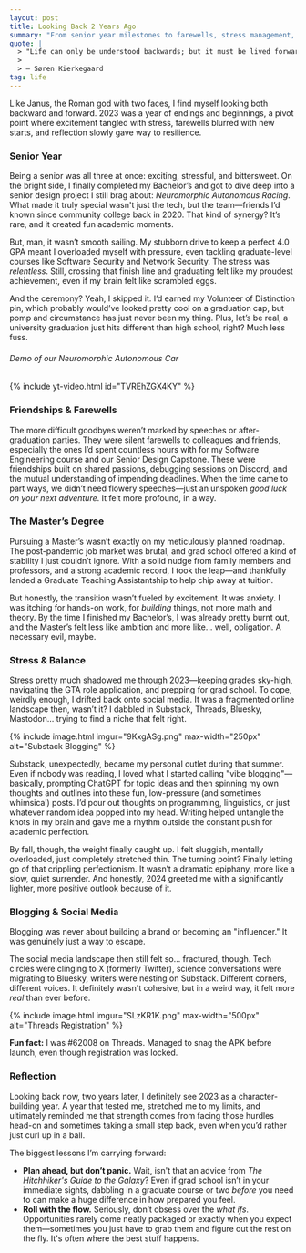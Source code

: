```yaml
---
layout: post
title: Looking Back 2 Years Ago
summary: "From senior year milestones to farewells, stress management, blogging, and a return to social media, 2023 was a pivotal moment of reflection."
quote: |
  > "Life can only be understood backwards; but it must be lived forwards."
  >
  > — Søren Kierkegaard
tag: life
---
```


Like Janus, the Roman god with two faces, I find myself looking both backward and forward. 2023 was a year of endings and beginnings, a pivot point where excitement tangled with stress, farewells blurred with new starts, and reflection slowly gave way to resilience.

### Senior Year

Being a senior was all three at once: exciting, stressful, and bittersweet. On the bright side, I finally completed my Bachelor’s and got to dive deep into a senior design project I still brag about: *Neuromorphic Autonomous Racing*. What made it truly special wasn't just the tech, but the team—friends I’d known since community college back in 2020. That kind of synergy? It’s rare, and it created fun academic moments.

But, man, it wasn’t smooth sailing. My stubborn drive to keep a perfect 4.0 GPA meant I overloaded myself with pressure, even tackling graduate-level courses like Software Security and Network Security. The stress was *relentless*. Still, crossing that finish line and graduating felt like my proudest achievement, even if my brain felt like scrambled eggs.

And the ceremony? Yeah, I skipped it. I’d earned my Volunteer of Distinction pin, which probably would’ve looked pretty cool on a graduation cap, but pomp and circumstance has just never been my thing. Plus, let’s be real, a university graduation just hits different than high school, right? Much less fuss.

###### Demo of our Neuromorphic Autonomous Car

{% include yt-video.html id="TVREhZGX4KY" %}

### Friendships & Farewells

The more difficult goodbyes weren’t marked by speeches or after-graduation parties. They were silent farewells to colleagues and friends, especially the ones I’d spent countless hours with for my Software Engineering course and our Senior Design Capstone. These were friendships built on shared passions, debugging sessions on Discord, and the mutual understanding of impending deadlines. When the time came to part ways, we didn’t need flowery speeches—just an unspoken *good luck on your next adventure*. It felt more profound, in a way.

### The Master’s Degree

Pursuing a Master’s wasn’t exactly on my meticulously planned roadmap. The post-pandemic job market was brutal, and grad school offered a kind of stability I just couldn’t ignore. With a solid nudge from family members and professors, and a strong academic record, I took the leap—and thankfully landed a Graduate Teaching Assistantship to help chip away at tuition.

But honestly, the transition wasn’t fueled by excitement. It was anxiety. I was itching for hands-on work, for *building* things, not more math and theory. By the time I finished my Bachelor’s, I was already pretty burnt out, and the Master’s felt less like ambition and more like… well, obligation. A necessary evil, maybe.

### Stress & Balance

Stress pretty much shadowed me through 2023—keeping grades sky-high, navigating the GTA role application, and prepping for grad school. To cope, weirdly enough, I drifted back onto social media. It was a fragmented online landscape then, wasn’t it? I dabbled in Substack, Threads, Bluesky, Mastodon… trying to find a niche that felt right.

{% include image.html 
    imgur="9KxgASg.png" 
    max-width="250px"
    alt="Substack Blogging" 
 %}

Substack, unexpectedly, became my personal outlet during that summer. Even if nobody was reading, I loved what I started calling "vibe blogging"—basically, prompting ChatGPT for topic ideas and then spinning my own thoughts and outlines into these fun, low-pressure (and sometimes whimsical) posts. I’d pour out thoughts on programming, linguistics, or just whatever random idea popped into my head. Writing helped untangle the knots in my brain and gave me a rhythm outside the constant push for academic perfection.

By fall, though, the weight finally caught up. I felt sluggish, mentally overloaded, just completely stretched thin. The turning point? Finally letting go of that crippling perfectionism. It wasn’t a dramatic epiphany, more like a slow, quiet surrender. And honestly, 2024 greeted me with a significantly lighter, more positive outlook because of it.

### Blogging & Social Media

Blogging was never about building a brand or becoming an "influencer." It was genuinely just a way to escape.

The social media landscape then still felt so… fractured, though. Tech circles were clinging to X (formerly Twitter), science conversations were migrating to Bluesky, writers were nesting on Substack. Different corners, different voices. It definitely wasn't cohesive, but in a weird way, it felt more *real* than ever before.

{% include image.html 
    imgur="SLzKR1K.png" 
    max-width="500px"
    alt="Threads Registration" 
 %}

**Fun fact:** I was #62008 on Threads. Managed to snag the APK before launch, even though registration was locked.

### Reflection

Looking back now, two years later, I definitely see 2023 as a character-building year. A year that tested me, stretched me to my limits, and ultimately reminded me that strength comes from facing those hurdles head-on and sometimes taking a small step back, even when you’d rather just curl up in a ball.

The biggest lessons I’m carrying forward:
- **Plan ahead, but don’t panic.** Wait, isn't that an advice from *The Hitchhiker's Guide to the Galaxy*? Even if grad school isn’t in your immediate sights, dabbling in a graduate course or two *before* you need to can make a huge difference in how prepared you feel.
- **Roll with the flow.** Seriously, don’t obsess over the *what ifs*. Opportunities rarely come neatly packaged or exactly when you expect them—sometimes you just have to grab them and figure out the rest on the fly. It's often where the best stuff happens.